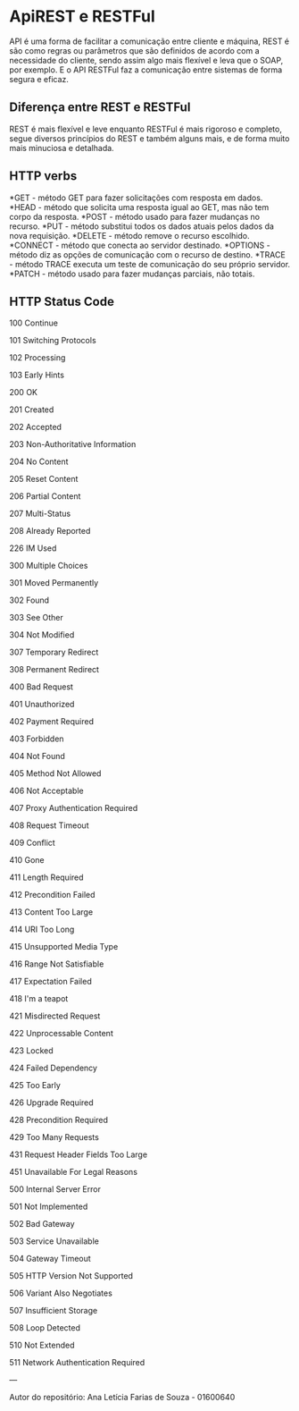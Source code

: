 # ApiREST e RESTFul
API é uma forma de facilitar a comunicação entre cliente e máquina, REST é são como regras ou parâmetros que são definidos de acordo com a necessidade do cliente, sendo assim algo mais flexível e leva que o SOAP, por exemplo. E o API RESTFul faz a comunicação entre sistemas de forma segura e eficaz.

## Diferença entre REST e RESTFul
REST é mais flexível e leve enquanto RESTFul é mais rigoroso e completo, segue diversos princípios do REST e também alguns mais, e de forma muito mais minuciosa e detalhada.

## HTTP verbs
*GET - método GET para fazer solicitações com resposta em dados.
*HEAD - método que solicita uma resposta igual ao GET, mas não tem corpo da resposta.
*POST - método usado para fazer mudanças no recurso.
*PUT - método substitui todos os dados atuais pelos dados da nova requisição.
*DELETE - método remove o recurso escolhido.
*CONNECT - método que conecta ao servidor destinado.
*OPTIONS - método diz as opções de comunicação com o recurso de destino.
*TRACE - método TRACE executa um teste de comunicação do seu próprio servidor.
*PATCH - método usado para fazer mudanças parciais, não totais.

## HTTP Status Code 
100 Continue

101 Switching Protocols

102 Processing

103 Early Hints

200 OK

201 Created

202 Accepted

203 Non-Authoritative Information

204 No Content

205 Reset Content

206 Partial Content

207 Multi-Status

208 Already Reported

226 IM Used

300 Multiple Choices

301 Moved Permanently

302 Found

303 See Other

304 Not Modified

307 Temporary Redirect

308 Permanent Redirect

400 Bad Request

401 Unauthorized

402 Payment Required

403 Forbidden

404 Not Found

405 Method Not Allowed

406 Not Acceptable

407 Proxy Authentication Required

408 Request Timeout

409 Conflict

410 Gone

411 Length Required

412 Precondition Failed

413 Content Too Large

414 URI Too Long

415 Unsupported Media Type

416 Range Not Satisfiable

417 Expectation Failed

418 I'm a teapot

421 Misdirected Request

422 Unprocessable Content

423 Locked

424 Failed Dependency

425 Too Early

426 Upgrade Required

428 Precondition Required

429 Too Many Requests

431 Request Header Fields Too Large

451 Unavailable For Legal Reasons

500 Internal Server Error

501 Not Implemented

502 Bad Gateway

503 Service Unavailable

504 Gateway Timeout

505 HTTP Version Not Supported

506 Variant Also Negotiates

507 Insufficient Storage

508 Loop Detected

510 Not Extended

511 Network Authentication Required


—

Autor do repositório: Ana Letícia Farias de Souza - 01600640
